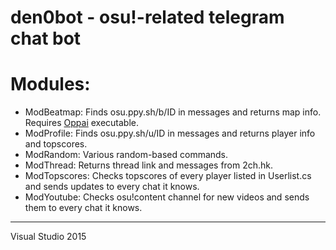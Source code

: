 den0bot - osu!-related telegram chat bot
==============

# Modules: 
 * ModBeatmap: Finds osu.ppy.sh/b/ID in messages and returns map info. Requires [Oppai](https://github.com/Francesco149/oppai) executable.
 * ModProfile: Finds osu.ppy.sh/u/ID in messages and returns player info and topscores.
 * ModRandom: Various random-based commands.
 * ModThread: Returns thread link and messages from 2ch.hk.
 * ModTopscores: Checks topscores of every player listed in Userlist.cs and sends updates to every chat it knows.
 * ModYoutube: Checks osu!content channel for new videos and sends them to every chat it knows.
 
---
Visual Studio 2015